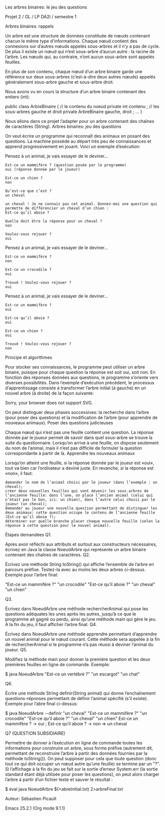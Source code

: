 
Les arbres binaires: le jeu des questions

Projet 2 / GL / LP DA2I / semestre 1

Arbres binaires: rappels

Un arbre est une structure de données constituée de nœuds contenant chacun le même type d’informations. Chaque nœud contient des connexions sur d’autres nœuds appelés sous-arbres et il n’y a pas de cycle. De plus il existe un nœud qui n’est sous-arbre d’aucun autre : la racine de l’arbre. Les nœuds qui, au contraire, n’ont aucun sous-arbre sont appelés feuilles.

En plus de son contenu, chaque nœud d’un arbre binaire garde une référence sur deux sous-arbres (c’est-à-dire deux autres nœuds) appelés généralement sous-arbre gauche et sous-arbre droit.

Nous avons vu en cours la structure d’un arbre binaire contenant des entiers (int):

public class ArbreBinaire {
    // le contenu du noeud
    private int contenu ;
    // les sous-arbres gauche et droit
    private ArbreBinaire gauche, droit ;
    ...
}

Nous allons dans ce projet l’adapter pour un arbre contenant des chaînes de caractères (String).
Arbres binaires: jeu des questions

On veut écrire un programme qui reconnaît des animaux en posant des questions. La machine possède au départ très peu de connaissances et apprend progressivement en jouant. Voici un exemple d’exécution:

Pensez à un animal, je vais essayer de le deviner…

    Est-ce un mammifère ? (question posée par le programme)
    oui (réponse donnée par le joueur)

    Est-ce un chien ?
    non

    Qu’est-ce que c’est ?
    un cheval

    un cheval ! Je ne connais pas cet animal. Donnez-moi une question qui permette de différencier un cheval d’un chien :
    Est-ce qu’il aboie ?

    Quelle doit être la réponse pour un cheval ?
    non

    Voulez-vous rejouer ?
    oui

Pensez à un animal, je vais essayer de le deviner…

    Est-ce un mammifère ?
    non

    Est-ce un crocodile ?
    oui

    Trouvé ! Voulez-vous rejouer ?
    oui

Pensez à un animal, je vais essayer de le deviner…

    Est-ce un mammifère ?
    oui

    Est-ce qu’il aboie ?
    oui

    Est-ce un chien ?
    oui

    Trouvé ! Voulez-vous rejouer ?
    non

Principe et algorithmes

Pour stocker ses connaissances, le programme peut utiliser un arbre binaire, puisque pour chaque question la réponse est soit oui, soit non. En fonction des réponses données aux questions, le programme s’oriente vers diverses possibilités. Dans l’exemple d’exécution précédent, le processus d’apprentissage consiste à transformer l’arbre initial (à gauche) en un nouvel arbre (à droite) de la façon suivante:

Sorry, your browser does not support SVG.

On peut distinguer deux phases successives: la recherche dans l’arbre (pour poser des questions) et la modification de l’arbre (pour apprendre de nouveaux animaux).
Poser des questions judicieuses

Chaque nœud qui n’est pas une feuille contient une question. La réponse donnée par le joueur permet de savoir dans quel sous-arbre se trouve la suite du questionnaire. Lorsqu’on arrive à une feuille, on dispose seulement du nom de l’animal, mais il n’est pas difficile de formuler la question correspondante à partir de là.
Apprendre les nouveaux animaux

Lorsqu’on atteint une feuille, si la réponse donnée par le joueur est «oui», tout va bien car l’ordinateur a deviné juste. En revanche, si la réponse est «non», il faut:

    demander le nom de l’animal choisi par le joueur (dans l’exemple : un cheval);
    créer deux nouvelles feuilles qui vont devenir les sous-arbres de l’ancienne feuille: dans l’une, on place l’ancien animal (celui qui n’était pas le bon, ici: un chien), dans l’autre celui choisi par le joueur (un cheval);
    demander au joueur une nouvelle question permettant de distinguer les deux animaux: cette question occupe le contenu de l’ancienne feuille (Est-ce qu’il aboie ?);
    déterminer sur quelle branche placer chaque nouvelle feuille (selon la réponse à cette question pour le nouvel animal).

Étapes demandées
Q1.

Après avoir réfléchi aux attributs et surtout aux constructeurs nécessaires, écrivez en Java la classe NoeudArbre qui représente un arbre binaire contenant des chaînes de caractères.
Q2.

Écrivez une méthode String toString() qui affiche l’ensemble de l’arbre en parcours préfixe. Testez-la avec au moins les deux arbres ci-dessus. Exemple pour l’arbre final:

"Est-ce un mammifère ?" "un crocodile" "Est-ce qu’il aboie ?" "un cheval" "un chien"

Q3.

Écrivez dans NoeudArbre une méthode rechercherAnimal qui pose les questions adéquates les unes après les autres, jusqu’à ce que le programme ait gagné ou perdu, ainsi qu’une méthode main qui gère le jeu. À la fin du jeu, il faut afficher l’arbre final.
Q4.

Écrivez dans NoeudArbre une méthode apprendre permettant d’apprendre un nouvel animal pour le nœud courant. Cette méthode sera appelée à la fin de rechercherAnimal si le programme n’a pas réussi à deviner l’animal du joueur.
Q5.

Modifiez la méthode main pour donner la première question et les deux premières feuilles en ligne de commande. Exemple:

$ java NoeudArbre "Est-ce un vertébré ?" "un escargot" "un chat"

Q6.

Écrire une méthode String definir(String animal) qui donne l’enchaînement questions-réponses permettant de définir l’animal spécifié (s’il existe). Exemple pour l’abre final ci-dessus:

$ java NoeudArbre --definir "un cheval" "Est-ce un mammifère ?" "un crocodile" "Est-ce qu’il aboie ?" "un cheval" "un chien"
Est-ce un mammifère ? -> oui ; Est-ce qu’il aboie ? -> non => un cheval

Q7 (QUESTION SUBSIDIAIRE)

Permettre de donner à l’exécution en ligne de commande toutes les informations pour construire un arbre, sous forme préfixe (autrement dit, permettant de reconstruire l’arbre à partir des données fournies par la méthode toString()). On peut supposer pour cela que toute question (donc tout ce qui doit occuper un nœud autre qu’une feuille) se termine par un "?". Si l’affichage à la fin du jeu se fait sur la sortie d’erreur System.err (la sortie standard étant déjà utilisée pour poser les questions), on peut alors charger l’arbre à partir d’un fichier texte et sauver le résultat :

$ eval java NoeudArbre $(<abreInitial.txt) 2>arbreFinal.txt

Auteur: Sébastien Picault

Emacs 25.2.1 (Org mode 9.1.1)



